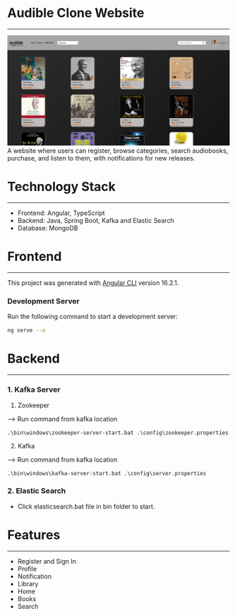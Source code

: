 # Audible Clone Website
___
![Alt text](./frontend/images/audible-home.png)
A website where users can register, browse categories, search audiobooks, purchase, and listen to them, with notifications for new releases.

# Technology Stack
___
- Frontend: Angular, TypeScript
- Backend: Java, Spring Boot, Kafka and Elastic Search
- Database: MongoDB

# Frontend
___

This project was generated with [Angular CLI](https://github.com/angular/angular-cli) version 16.2.1.

### Development Server

Run the following command to start a development server:

```bash
ng serve --o
```


# Backend
___

### 1. Kafka Server
1. Zookeeper

  --> Run command from kafka location
  
    .\bin\windows\zookeeper-server-start.bat .\config\zookeeper.properties
         
2. Kafka

  --> Run command from kafka location
  
    .\bin\windows\kafka-server-start.bat .\config\server.properties
  
### 2. Elastic Search
- Click elasticsearch.bat file in bin folder to start.

# Features
___
- Register and Sign In 
- Profile 
- Notification 
- Library 
- Home 
- Books 
- Search
